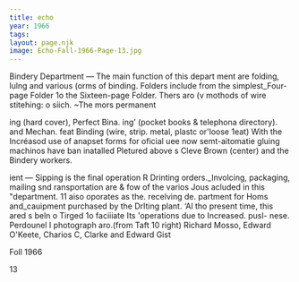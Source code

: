 ```yaml
---
title: echo
year: 1966
tags:
layout: page.njk
image: Echo-Fall-1966-Page-13.jpg
---
```

Bindery Department — The main function of this depart
ment are folding, lulng and various (orms of binding.
Folders include from the simplest_Four-page Folder 1o
the Sixteen-page Folder. Thers aro (v mothods of wire
stitehing: o siich. ~The mors permanent

ing (hard cover), Perfect Bina.
ing’ (pocket books & telephona directory). and Mechan.
feat Binding (wire, strip. metal, plastc or'loose 1eat)
With the Incréasod use of anapset forms for oficial uee
now semt-aitomatie gluing machinos have ban inatalled
Pletured above s Cleve Brown (center) and the Bindery
workers.

ient — Sipping is the final operation
R Drinting orders._Involcing, packaging, mailing snd
ransportation are & fow of the varios Jous acluded in
this "department. 11 aiso oporates as the. recelving de.
partment for Homs and_cauipment purchased by the
DrIting plant. ‘Al tho present time, this ared s beln o
Tirged 1o faciiiate Its 'operations due to Increased. pusl-
nese. Perdounel I photograph aro.(from Taft 10 right)
Richard Mosso, Edward O'Keete, Charios C, Clarke and
Edward Gist

Foll 1966

13

